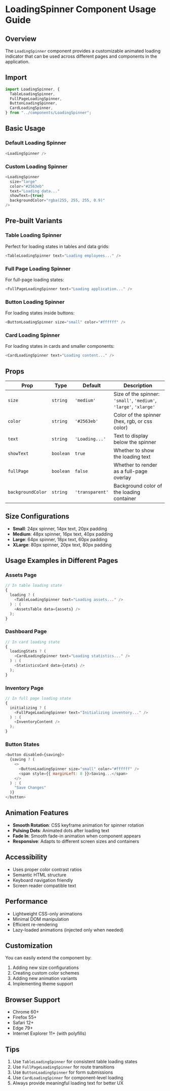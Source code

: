 # LoadingSpinner Component Usage Guide

## Overview

The `LoadingSpinner` component provides a customizable animated loading indicator that can be used across different pages and components in the application.

## Import

```javascript
import LoadingSpinner, {
  TableLoadingSpinner,
  FullPageLoadingSpinner,
  ButtonLoadingSpinner,
  CardLoadingSpinner,
} from "../components/LoadingSpinner";
```

## Basic Usage

### Default Loading Spinner

```javascript
<LoadingSpinner />
```

### Custom Loading Spinner

```javascript
<LoadingSpinner
  size="large"
  color="#2563eb"
  text="Loading data..."
  showText={true}
  backgroundColor="rgba(255, 255, 255, 0.9)"
/>
```

## Pre-built Variants

### Table Loading Spinner

Perfect for loading states in tables and data grids:

```javascript
<TableLoadingSpinner text="Loading employees..." />
```

### Full Page Loading Spinner

For full-page loading states:

```javascript
<FullPageLoadingSpinner text="Loading application..." />
```

### Button Loading Spinner

For loading states inside buttons:

```javascript
<ButtonLoadingSpinner size="small" color="#ffffff" />
```

### Card Loading Spinner

For loading states in cards and smaller components:

```javascript
<CardLoadingSpinner text="Loading content..." />
```

## Props

| Prop              | Type      | Default         | Description                                                       |
| ----------------- | --------- | --------------- | ----------------------------------------------------------------- |
| `size`            | `string`  | `'medium'`      | Size of the spinner: `'small'`, `'medium'`, `'large'`, `'xlarge'` |
| `color`           | `string`  | `'#2563eb'`     | Color of the spinner (hex, rgb, or css color)                     |
| `text`            | `string`  | `'Loading...'`  | Text to display below the spinner                                 |
| `showText`        | `boolean` | `true`          | Whether to show the loading text                                  |
| `fullPage`        | `boolean` | `false`         | Whether to render as a full-page overlay                          |
| `backgroundColor` | `string`  | `'transparent'` | Background color of the loading container                         |

## Size Configurations

- **Small**: 24px spinner, 14px text, 20px padding
- **Medium**: 48px spinner, 16px text, 40px padding
- **Large**: 64px spinner, 18px text, 60px padding
- **XLarge**: 80px spinner, 20px text, 80px padding

## Usage Examples in Different Pages

### Assets Page

```javascript
// In table loading state
{
  loading ? (
    <TableLoadingSpinner text="Loading assets..." />
  ) : (
    <AssetsTable data={assets} />
  );
}
```

### Dashboard Page

```javascript
// In card loading state
{
  loadingStats ? (
    <CardLoadingSpinner text="Loading statistics..." />
  ) : (
    <StatisticsCard data={stats} />
  );
}
```

### Inventory Page

```javascript
// In full page loading state
{
  initializing ? (
    <FullPageLoadingSpinner text="Initializing inventory..." />
  ) : (
    <InventoryContent />
  );
}
```

### Button States

```javascript
<button disabled={saving}>
  {saving ? (
    <>
      <ButtonLoadingSpinner size="small" color="#ffffff" />
      <span style={{ marginLeft: 8 }}>Saving...</span>
    </>
  ) : (
    "Save Changes"
  )}
</button>
```

## Animation Features

- **Smooth Rotation**: CSS keyframe animation for spinner rotation
- **Pulsing Dots**: Animated dots after loading text
- **Fade In**: Smooth fade-in animation when component appears
- **Responsive**: Adapts to different screen sizes and containers

## Accessibility

- Uses proper color contrast ratios
- Semantic HTML structure
- Keyboard navigation friendly
- Screen reader compatible text

## Performance

- Lightweight CSS-only animations
- Minimal DOM manipulation
- Efficient re-rendering
- Lazy-loaded animations (injected only when needed)

## Customization

You can easily extend the component by:

1. Adding new size configurations
2. Creating custom color schemes
3. Adding new animation variants
4. Implementing theme support

## Browser Support

- Chrome 60+
- Firefox 55+
- Safari 12+
- Edge 79+
- Internet Explorer 11+ (with polyfills)

## Tips

1. Use `TableLoadingSpinner` for consistent table loading states
2. Use `FullPageLoadingSpinner` for route transitions
3. Use `ButtonLoadingSpinner` for form submissions
4. Use `CardLoadingSpinner` for component-level loading
5. Always provide meaningful loading text for better UX
